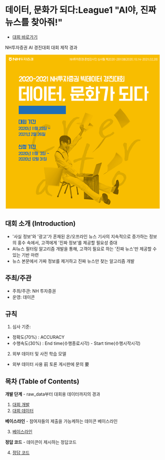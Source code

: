 
# 데이터, 문화가 되다:League1 "AI야, 진짜 뉴스를 찾아줘!"

- [대회 바로가기](https://www.dacon.io/competitions/official/235658/overview/description/)

NH투자증권 AI 경진대회 대회 제작 경과
<p align="center">
  <img src="main.png" width="500" height="500" /> 
</p>

## 대회 소개 (Introduction)


- '사실 정보'와 '광고'가 혼재된 온/오프라인 뉴스 기사의 지속적으로 증가하는 정보의 홍수 속에서, 고객에게 '진짜 정보'를 제공할 필요성 증대
- AI뉴스 필터링 알고리즘 개발을 통해, 고객이 필요로 하는 '진짜 뉴스'만 제공할 수 있는 기반 마련
- 뉴스 본문에서 가짜 정보를 제거하고 진짜 뉴스만 찾는 알고리즘 개발


## 주최/주관

- 주최/주관: NH 투자증권
- 운영: 데이콘 

## 규칙

1. 심사 기준: 
- 정확도(70%) : ACCURACY
- 수행속도(30%) : End time(수행종료시각) - Start time(수행시작시각)

2. 외부 데이터 및 사전 학습 모델


* 외부 데이터 사용 前 토론 게시판에 문의 要


## 목차 (Table of Contents)

**개발 단계** - raw_data부터 대회용 데이터까지의 경과


1. [대회 개발](./1.%20Develop)
2. [대회 데이터](./2.%20Data)


**베이스라인** - 참여자들의 제출을 가능케하는 데이콘 베이스라인

3. [베이스라인](./3.%20Baseline)


**정답 코드** - 데이콘이 제시하는 정답코드

4. [정답 코드](./4.%20Answer_code)








